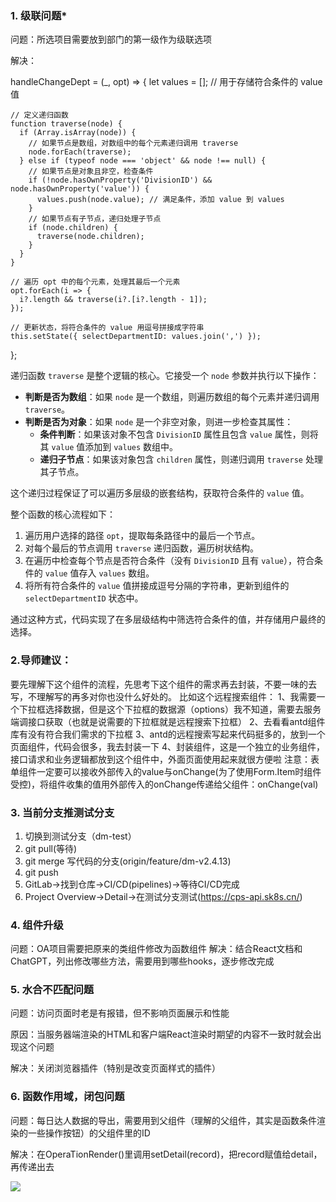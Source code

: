 ### 1. 级联问题*

问题：所选项目需要放到部门的第一级作为级联选项

解决：

handleChangeDept = (_, opt) => {
    let values = []; // 用于存储符合条件的 value 值

    // 定义递归函数
    function traverse(node) {
      if (Array.isArray(node)) {
        // 如果节点是数组，对数组中的每个元素递归调用 traverse
        node.forEach(traverse);
      } else if (typeof node === 'object' && node !== null) {
        // 如果节点是对象且非空，检查条件
        if (!node.hasOwnProperty('DivisionID') && node.hasOwnProperty('value')) {
          values.push(node.value); // 满足条件，添加 value 到 values
        }
        // 如果节点有子节点，递归处理子节点
        if (node.children) {
          traverse(node.children);
        }
      }
    }
    
    // 遍历 opt 中的每个元素，处理其最后一个元素
    opt.forEach(i => {
      i?.length && traverse(i?.[i?.length - 1]);
    });
    
    // 更新状态，将符合条件的 value 用逗号拼接成字符串
    this.setState({ selectDepartmentID: values.join(',') });
};

递归函数 `traverse` 是整个逻辑的核心。它接受一个 `node` 参数并执行以下操作：

- **判断是否为数组**：如果 `node` 是一个数组，则遍历数组的每个元素并递归调用 `traverse`。
- **判断是否为对象**：如果 `node` 是一个非空对象，则进一步检查其属性：
  - **条件判断**：如果该对象不包含 `DivisionID` 属性且包含 `value` 属性，则将其 `value` 值添加到 `values` 数组中。
  - **递归子节点**：如果该对象包含 `children` 属性，则递归调用 `traverse` 处理其子节点。

这个递归过程保证了可以遍历多层级的嵌套结构，获取符合条件的 `value` 值。

整个函数的核心流程如下：

1. 遍历用户选择的路径 `opt`，提取每条路径中的最后一个节点。
2. 对每个最后的节点调用 `traverse` 递归函数，遍历树状结构。
3. 在遍历中检查每个节点是否符合条件（没有 `DivisionID` 且有 `value`），符合条件的 `value` 值存入 `values` 数组。
4. 将所有符合条件的 `value` 值拼接成逗号分隔的字符串，更新到组件的 `selectDepartmentID` 状态中。

通过这种方式，代码实现了在多层级结构中筛选符合条件的值，并存储用户最终的选择。



### 2.导师建议：

要先理解下这个组件的流程，先思考下这个组件的需求再去封装，不要一味的去写，不理解写的再多对你也没什么好处的。
比如这个远程搜索组件：
1、我需要一个下拉框选择数据，但是这个下拉框的数据源（options）我不知道，需要去服务端调接口获取（也就是说需要的下拉框就是远程搜索下拉框）
2、去看看antd组件库有没有符合我们需求的下拉框
3、antd的远程搜索写起来代码挺多的，放到一个页面组件，代码会很多，我去封装一下
4、封装组件，这是一个独立的业务组件，接口请求和业务逻辑都放到这个组件中，外面页面使用起来就很方便啦
注意：表单组件一定要可以接收外部传入的value与onChange(为了使用Form.Item时组件受控)，将组件收集的值用外部传入的onChange传递给父组件：onChange(val)



### 3. 当前分支推测试分支

1. 切换到测试分支（dm-test）
2. git pull(等待)
3. git merge 写代码的分支(origin/feature/dm-v2.4.13)
4. git push
5. GitLab→找到仓库→CI/CD(pipelines)→等待CI/CD完成
6. Project Overview→Detail→在测试分支测试(https://cps-api.sk8s.cn/)



### 4. 组件升级

问题：OA项目需要把原来的类组件修改为函数组件
解决：结合React文档和ChatGPT，列出修改哪些方法，需要用到哪些hooks，逐步修改完成



### 5. 水合不匹配问题

问题：访问页面时老是有报错，但不影响页面展示和性能

原因：当服务器端渲染的HTML和客户端React渲染时期望的内容不一致时就会出现这个问题

解决：关闭浏览器插件（特别是改变页面样式的插件）



### 6. 函数作用域，闭包问题

问题：每日达人数据的导出，需要用到父组件（理解的父组件，其实是函数条件渲染的一些操作按钮）的父组件里的ID

解决：在OperaTionRender()里调用setDetail(record)，把record赋值给detail，再传递出去

![](C:\Users\PC\Desktop\idea\images\2.png)



